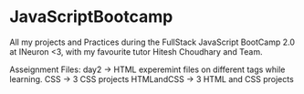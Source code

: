 # JavaScriptBootcamp
All my projects and Practices during the FullStack JavaScript BootCamp 2.0 at INeuron <3,
with my favourite tutor Hitesh Choudhary and Team.

Asseignment Files:
day2 -> HTML experemint files on different tags while learning.
CSS  -> 3 CSS projects
HTMLandCSS -> 3 HTML and CSS projects
